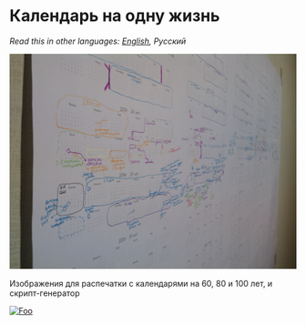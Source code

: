 # Календарь на одну жизнь

_Read this in other languages: _[_English_](README.md)_, Русский_

![Пример календаря](https://raw.githubusercontent.com/notdest/png-many-years-calendar/master/img/foto.JPG )

Изображения для распечатки с календарями на 60, 80 и 100 лет, и скрипт-генератор
   
   

[![Foo](http://www.google.com.au/images/nav_logo7.png)](http://google.com.au/)


